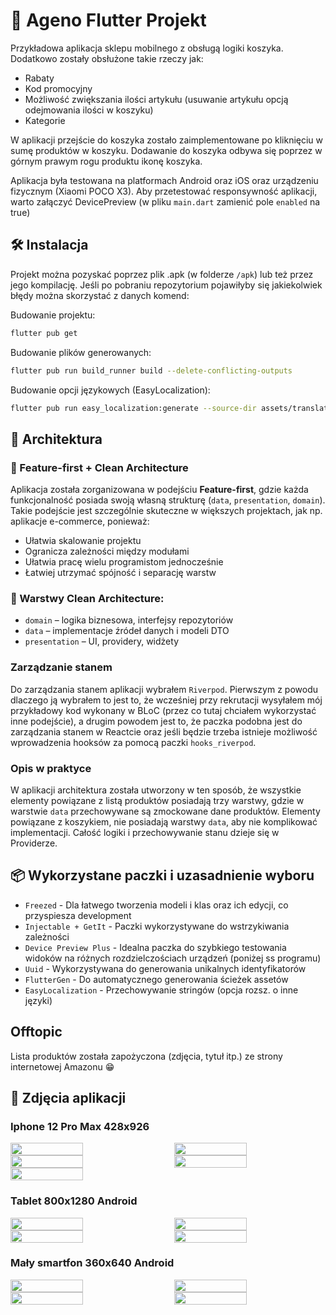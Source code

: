 # 🛒 Ageno Flutter Projekt

Przykładowa aplikacja sklepu mobilnego z obsługą logiki koszyka. Dodatkowo zostały obsłużone takie rzeczy jak:
- Rabaty
- Kod promocyjny
- Możliwość zwiększania ilości artykułu (usuwanie artykułu opcją odejmowania ilości w koszyku)
- Kategorie

W aplikacji przejście do koszyka zostało zaimplementowane po kliknięciu w sumę produktów w koszyku. Dodawanie do koszyka odbywa się poprzez w górnym prawym rogu produktu ikonę koszyka.

Aplikacja była testowana na platformach Android oraz iOS oraz urządzeniu fizycznym (Xiaomi POCO X3). Aby przetestować responsywność aplikacji, warto załączyć DevicePreview (w pliku `main.dart` zamienić pole `enabled` na true)

## 🛠️ Instalacja

Projekt można pozyskać poprzez plik .apk (w folderze `/apk`) lub też przez jego kompilację. Jeśli po pobraniu repozytorium pojawiłyby się jakiekolwiek błędy można skorzystać z danych komend:

Budowanie projektu: 
```bash
flutter pub get
```

Budowanie plików generowanych:
```bash
flutter pub run build_runner build --delete-conflicting-outputs
```

Budowanie opcji językowych (EasyLocalization):
```bash
flutter pub run easy_localization:generate --source-dir assets/translations -f keys -o locale_keys.g.dart
```

## 🧱 Architektura

### 🔹 Feature-first + Clean Architecture

Aplikacja została zorganizowana w podejściu **Feature-first**, gdzie każda funkcjonalność posiada swoją własną strukturę (`data`, `presentation`, `domain`). Takie podejście jest szczególnie skuteczne w większych projektach, jak np. aplikacje e-commerce, ponieważ:

- Ułatwia skalowanie projektu
- Ogranicza zależności między modułami
- Ułatwia pracę wielu programistom jednocześnie
- Łatwiej utrzymać spójność i separację warstw

### 🔹 Warstwy Clean Architecture:

- `domain` – logika biznesowa, interfejsy repozytoriów
- `data` – implementacje źródeł danych i modeli DTO
- `presentation` – UI, providery, widżety

### Zarządzanie stanem

Do zarządzania stanem aplikacji wybrałem `Riverpod`. Pierwszym z powodu dlaczego ją wybrałem to jest to, że wcześniej przy rekrutacji wysyłałem mój przykładowy kod wykonany w BLoC (przez co tutaj chciałem wykorzystać inne podejście), a drugim powodem jest to, że paczka podobna jest do zarządzania stanem w Reactcie oraz jeśli będzie trzeba istnieje możliwość wprowadzenia hooksów za pomocą paczki `hooks_riverpod`.

### Opis w praktyce

W aplikacji architektura została utworzony w ten sposób, że wszystkie elementy powiązane z listą produktów posiadają trzy warstwy, gdzie w warstwie `data` przechowywane są zmockowane dane produktów. Elementy powiązane z koszykiem, nie posiadają warstwy `data`, aby nie komplikować implementacji. Całość logiki i przechowywanie stanu dzieje się w Providerze.

## 📦 Wykorzystane paczki i uzasadnienie wyboru

- `Freezed` - Dla łatwego tworzenia modeli i klas oraz ich edycji, co przyspiesza development
- `Injectable + GetIt` - Paczki wykorzystywane do wstrzykiwania zależności
- `Device Preview Plus` - Idealna paczka do szybkiego testowania widoków na różnych rozdzielczościach urządzeń (poniżej ss programu)
- `Uuid` - Wykorzystywana do generowania unikalnych identyfikatorów
- `FlutterGen` - Do automatycznego generowania ścieżek assetów
- `EasyLocalization` - Przechowywanie stringów (opcja rozsz. o inne języki)

## Offtopic
Lista produktów została zapożyczona (zdjęcia, tytuł itp.) ze strony internetowej Amazonu 😁

## 📱 Zdjęcia aplikacji


### Iphone 12 Pro Max 428x926

<div style="display: flex; justify-content: space-between;">
  <img src="https://github.com/user-attachments/assets/06ffd6c5-6a0f-4a2d-8800-6f1577da1330" width="48%" />
  <img src="https://github.com/user-attachments/assets/c21effc3-45fd-4894-92d7-d4f58ef982c5" width="48%" />
</div>

<div style="display: flex; justify-content: space-between;">
  <img src="https://github.com/user-attachments/assets/b63e7efb-da51-47ea-a8ba-18ec0feb7b7b" width="48%" />
  <img src="https://github.com/user-attachments/assets/8d969908-0c62-4ff1-8ba2-965d1ff84829" width="48%" />
</div>

<div style="display: flex; justify-content: space-between;">
  <img src="https://github.com/user-attachments/assets/b8cb204a-5bae-4b79-b7c5-adafafaeb247" width="48%" />
</div>

### Tablet 800x1280 Android
<div style="display: flex; justify-content: space-between;">
  <img src="https://github.com/user-attachments/assets/48fd0ff5-f423-47fd-9dc5-26b00e4946f8" width="48%" />
  <img src="https://github.com/user-attachments/assets/451e63ea-e279-41e8-b9f3-923d9a81b932" width="48%" />
</div>

<div style="display: flex; justify-content: space-between;">
  <img src="https://github.com/user-attachments/assets/7b2d9c41-e6a5-417f-8a1d-8156dfa18630" width="48%" />
  <img src="https://github.com/user-attachments/assets/514de45d-357f-4f6d-96bc-e114fa75c997" width="48%" />
</div>

### Mały smartfon 360x640 Android
<div style="display: flex; justify-content: space-between;">
  <img src="https://github.com/user-attachments/assets/994a3340-e894-4f7e-a4cc-12dcf4211c42" width="48%" />
  <img src="https://github.com/user-attachments/assets/954c6e7e-82c8-459f-9f2d-f0b802be20a8" width="48%" />
</div>

<div style="display: flex; justify-content: space-between;">
  <img src="https://github.com/user-attachments/assets/d2f56cce-c26e-4be4-b294-7e575a2b79a6" width="48%" />
  <img src="https://github.com/user-attachments/assets/99e4604e-c69b-4ca6-b338-2159377f3401" width="48%" />
</div>











